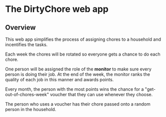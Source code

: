# The DirtyChore web app 

## Overview

This web app simplifies the process of assigning chores to a household and incentifies the tasks.

Each week the chores will be rotated so everyone gets a chance to do each chore.

One person will be assigned the role of the **monitor** to make sure every person is doing their job.
At the end of the week, the monitor ranks the quality of each job in this manner and awards points.

Every month, the person with the most points wins the chance for a "get-out-of-chores-week" voucher
that they can use whenever they choose.

The person who uses a voucher has their chore passed onto a random person in the household.
